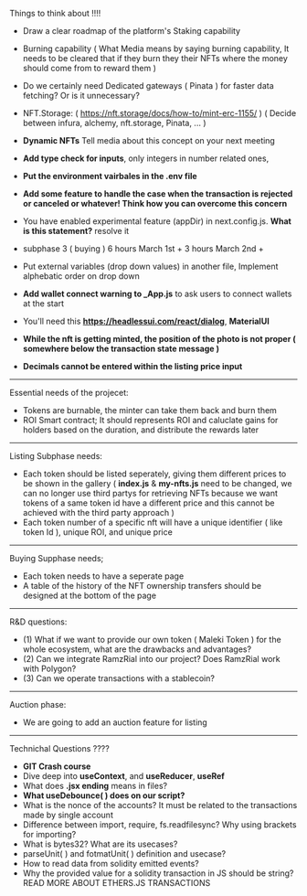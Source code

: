 Things to think about !!!! 

- Draw a clear roadmap of the platform's Staking capability

- Burning capability ( What Media means by saying burning capability, It needs to be cleared that if they burn they their NFTs where the money should come from to reward them )

- Do we certainly need Dedicated gateways ( Pinata ) for faster data fetching? Or is it unnecessary?

- NFT.Storage: ( https://nft.storage/docs/how-to/mint-erc-1155/ ) ( Decide between infura, alchemy, nft.storage, Pinata, ... )

- **Dynamic NFTs** Tell media about this concept on your next meeting

- **Add type check for inputs**, only integers in number related ones,

- **Put the environment vairbales in the .env file**

- **Add some feature to handle the case when the transaction is rejected or canceled or whatever! Think how you can overcome this concern**

- You have enabled experimental feature (appDir) in next.config.js. **What is this statement?** resolve it

- subphase 3 ( buying ) 6 hours March 1st + 3 hours March 2nd + 

- Put external variables (drop down values) in another file, Implement alphebatic order on drop down

- **Add wallet connect warning to _App.js** to ask users to connect wallets at the start

- You'll need this **https://headlessui.com/react/dialog**, **MaterialUI**

- **While the nft is getting minted, the position of the photo is not proper ( somewhere below the transaction state message )**

- **Decimals cannot be entered within the listing price input**

************************************************
Essential needs of the projecet:
- Tokens are burnable, the minter can take them back and burn them
- ROI Smart contract; It should represents ROI and caluclate gains for holders based on the duration, and distribute the rewards later



************************************************
Listing Subphase needs:
- Each token should be listed seperately, giving them different prices to be shown in the gallery
( **index.js** & **my-nfts.js** need to be changed, we can no longer use third partys for retrieving NFTs because we want tokens of a same token id have a different price and this cannot be achieved with the third party approach )
- Each token number of a specific nft will have a unique identifier ( like token Id ), unique ROI, and unique price



************************************************
Buying Supphase needs;
- Each token needs to have a seperate page
- A table of the history of the NFT ownership transfers should be designed at the bottom of the page



************************************************
R&D questions:
- (1) What if we want to provide our own token ( Maleki Token ) for the whole ecosystem, what are the drawbacks and advantages?
- (2) Can we integrate RamzRial into our project? Does RamzRial work with Polygon?
- (3) Can we operate transactions with a stablecoin?



************************************************
Auction phase:
- We are going to add an auction feature for listing



************************************************
Technichal Questions ???? 

- **GIT Crash course**
- Dive deep into **useContext**, and **useReducer**, **useRef**
- What does **.jsx ending** means in files?
- **What useDebounce( ) does on our script?**
- What is the nonce of the accounts? It must be related to the transactions made by single account
- Difference between import, require, fs.readfilesync? Why using brackets for importing?
- What is bytes32? What are its usecases?
- parseUnit( ) and fotmatUnit( ) definition and usecase?
- How to read data from solidity emitted events?
- Why the provided value for a solidity transaction in JS should be string? READ MORE ABOUT ETHERS.JS TRANSACTIONS


